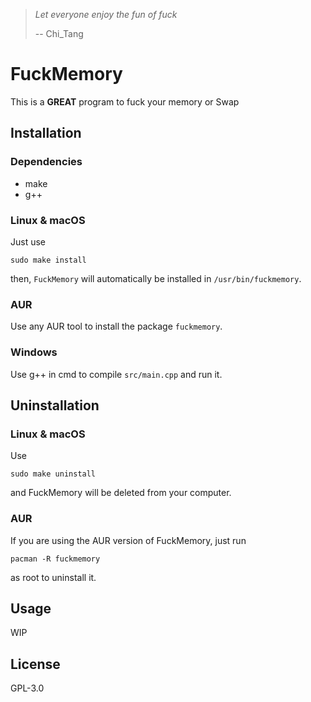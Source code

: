 > *Let everyone enjoy the fun of fuck*
> 
> -- Chi_Tang

# FuckMemory
This is a **GREAT** program to fuck your memory or Swap

## Installation
### Dependencies
- make
- g++
### Linux & macOS
Just use

```shell
sudo make install
```

then,  `FuckMemory` will automatically be installed in `/usr/bin/fuckmemory`.

### AUR
Use any AUR tool to install the package `fuckmemory`.

### Windows
Use g++ in cmd to compile `src/main.cpp` and run it.

## Uninstallation
### Linux & macOS
Use

```shell
sudo make uninstall
```

and FuckMemory will be deleted from your computer.

### AUR
If you are using the AUR version of FuckMemory, just run

```shell
pacman -R fuckmemory
```

as root to uninstall it.

## Usage
WIP

## License
GPL-3.0
